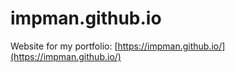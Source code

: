 # impman.github.io
Website for my portfolio: [https://impman.github.io/](https://impman.github.io/)
